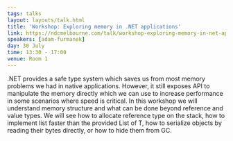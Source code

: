 ```yaml
---
tags: talks
layout: layouts/talk.html
title: 'Workshop: Exploring memory in .NET applications'
link: https://ndcmelbourne.com/talk/workshop-exploring-memory-in-net-applications/
speakers: [adam-furmanek]
day: 30 July
time: 13:30 - 17:00
venue: Room 1
---
```

.NET provides a safe type system which saves us from most memory problems we had in native applications. However, it still exposes API to manipulate the memory directly which we can use to increase performance in some scenarios where speed is critical. In this workshop we will understand memory structure and what can be done beyond reference and value types. We will see how to allocate reference type on the stack, how to implement list faster than the provided List of T, how to serialize objects by reading their bytes directly, or how to hide them from GC.